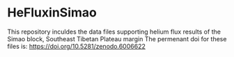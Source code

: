 # HeFluxinSimao
This repository inculdes the data files supporting helium flux results of the Simao block, Southeast Tibetan Plateau margin
The permenant doi for these files is: https://doi.org/10.5281/zenodo.6006622
